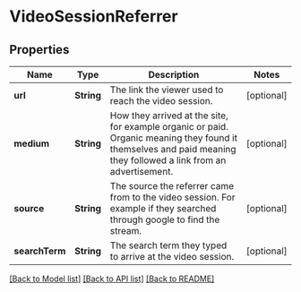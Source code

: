 # VideoSessionReferrer

## Properties
Name | Type | Description | Notes
------------ | ------------- | ------------- | -------------
**url** | **String** | The link the viewer used to reach the video session. | [optional] 
**medium** | **String** | How they arrived at the site, for example organic or paid. Organic meaning they found it themselves and paid meaning they followed a link from an advertisement. | [optional] 
**source** | **String** | The source the referrer came from to the video session. For example if they searched through google to find the stream. | [optional] 
**searchTerm** | **String** | The search term they typed to arrive at the video session. | [optional] 

[[Back to Model list]](../README.md#documentation-for-models) [[Back to API list]](../README.md#documentation-for-api-endpoints) [[Back to README]](../README.md)


